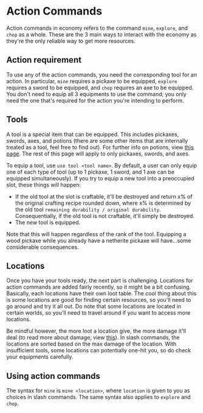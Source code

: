 # Action Commands

Action commands in economy refers to the command `mine`, `explore`, and `chop` as a whole. These are the 3 main ways to interact with the economy as they're the only reliable way to get more resources.

## Action requirement

To use any of the action commands, you need the corresponding tool for an action. In particular, `mine` requires a pickaxe to be equipped, `explore` requires a sword to be equipped, and `chop` requires an axe to be equipped. You don't need to equip all 3 equipments to use the command; you only need the one that's required for the action you're intending to perform.

## Tools

A tool is a special item that can be equipped. This includes pickaxes, swords, axes, and potions (there are some other items that are internally treated as a tool, feel free to find out). For further info on potions, view [this page](potions.md). The rest of this page will apply to only pickaxes, swords, and axes.

To equip a tool, use `use tool <tool name>`. By default, a user can only equip one of each type of tool (up to 1 pickaxe, 1 sword, and 1 axe can be equipped simultaneously). If you try to equip a new tool into a preoccupied slot, these things will happen:

- If the old tool at the slot is craftable, it'll be destroyed and return x% of the original crafting recipe rounded down, where x% is determined by the old tool `remaining durability / original durability`. Consequentially, if the old tool is not craftable, it'll simply be destroyed.
- The new tool is equipped.

Note that this will happen regardless of the rank of the tool. Equipping a wood pickaxe while you already have a netherite pickaxe will have...some considerable consequences.

## Locations

Once you have your tools ready, the next part is challenging. Locations for action commands are added fairly recently, so it might be a bit confusing. Basically, each locations have their own loot table. The cool thing about this is some locations are good for finding certain resources, so you'll need to go around and try it all out. Do note that some locations are located in certain worlds, so you'll need to travel around if you want to access more locations.

Be mindful however, the more loot a location give, the more damage it'll deal (to read more about damage, view [this](death.md)). In slash commands, the locations are sorted based on the max damage of the location. With insufficient tools, some locations can potentially one-hit you, so do check your equipments carefully.

## Using action commands

The syntax for `mine` is `mine <location>`, where `location` is given to you as choices in slash commands. The same syntax also applies to `explore` and `chop`.
